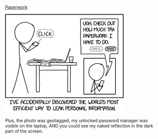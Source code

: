 [Paperwork](https://xkcd.com/1977)

![Paperwork](./random_comic.png)

Plus, the photo was geotagged, my unlocked password manager was visible on the laptop, AND you could see my naked reflection in the dark part of the screen.

